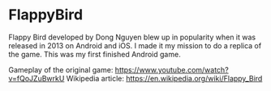 # FlappyBird
Flappy Bird developed by Dong Nguyen blew up in popularity when it was released in 2013 on Android and iOS. I made it my mission to do a replica of the game. This was my first finished Android game.

Gameplay of the original game: https://www.youtube.com/watch?v=fQoJZuBwrkU
Wikipedia article: https://en.wikipedia.org/wiki/Flappy_Bird
